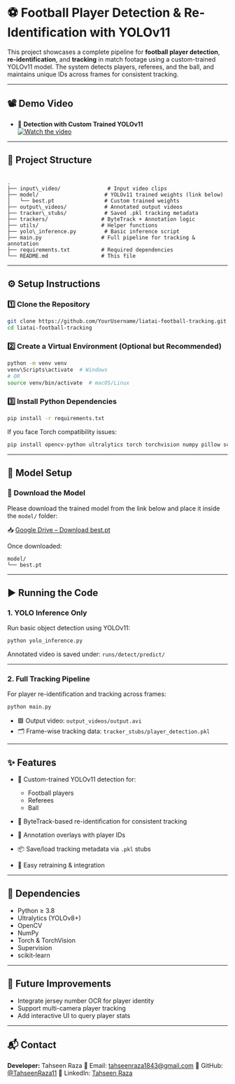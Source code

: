
# ⚽ Football Player Detection & Re-Identification with YOLOv11

This project showcases a complete pipeline for **football player detection**, **re-identification**, and **tracking** in match footage using a custom-trained YOLOv11 model. The system detects players, referees, and the ball, and maintains unique IDs across frames for consistent tracking.

---

## 📽️ Demo Video

- 🔹 **Detection with Custom Trained YOLOv11**  
  [![Watch the video](https://img.youtube.com/vi/k6hgFCCpIeE/0.jpg)](https://youtu.be/k6hgFCCpIeE)

---

## 📁 Project Structure

```

.
├── input\_video/               # Input video clips
├── model/                     # YOLOv11 trained weights (link below)
│   └── best.pt                # Custom trained weights
├── output\_videos/            # Annotated output videos
├── tracker\_stubs/            # Saved .pkl tracking metadata
├── trackers/                 # ByteTrack + Annotation logic
├── utils/                    # Helper functions
├── yolo\_inference.py         # Basic inference script
├── main.py                   # Full pipeline for tracking & annotation
├── requirements.txt          # Required dependencies
└── README.md                 # This file

````

---

## ⚙️ Setup Instructions

### 1️⃣ Clone the Repository

```bash
git clone https://github.com/YourUsername/liatai-football-tracking.git
cd liatai-football-tracking
````

### 2️⃣ Create a Virtual Environment (Optional but Recommended)

```bash
python -m venv venv
venv\Scripts\activate  # Windows
# OR
source venv/bin/activate  # macOS/Linux
```

### 3️⃣ Install Python Dependencies

```bash
pip install -r requirements.txt
```

If you face Torch compatibility issues:

```bash
pip install opencv-python ultralytics torch torchvision numpy pillow scikit-learn
```

---

## 🧠 Model Setup

### 🔗 Download the Model

Please download the trained model from the link below and place it inside the `model/` folder:

📥 [Google Drive – Download best.pt](https://drive.google.com/your_model_link_here)

Once downloaded:

```
model/
└── best.pt
```

---

## ▶️ Running the Code

### 1. YOLO Inference Only

Run basic object detection using YOLOv11:

```bash
python yolo_inference.py
```

Annotated video is saved under:
`runs/detect/predict/`

---

### 2. Full Tracking Pipeline

For player re-identification and tracking across frames:

```bash
python main.py
```

* 🟩 Output video: `output_videos/output.avi`
* 🗂️ Frame-wise tracking data: `tracker_stubs/player_detection.pkl`

---

## ✨ Features

* 🎯 Custom-trained YOLOv11 detection for:

  * Football players
  * Referees
  * Ball
* 🔢 ByteTrack-based re-identification for consistent tracking
* 📝 Annotation overlays with player IDs
* 📦 Save/load tracking metadata via `.pkl` stubs
* 🔁 Easy retraining & integration

---

## 🔧 Dependencies

* Python ≥ 3.8
* Ultralytics (YOLOv8+)
* OpenCV
* NumPy
* Torch & TorchVision
* Supervision
* scikit-learn

---

## 🧪 Future Improvements

* Integrate jersey number OCR for player identity
* Support multi-camera player tracking
* Add interactive UI to query player stats

---

## 📬 Contact

**Developer:** Tahseen Raza
📧 Email: [tahseenraza1843@gmail.com](mailto:tahseenraza1843@gmail.com)
🔗 GitHub: [@TahseenRaza11](https://github.com/TahseenRaza11)
🔗 LinkedIn: [Tahseen Raza](https://www.linkedin.com/in/tahseen-raza-11a276218/)

```
